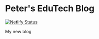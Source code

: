 # Peter's EduTech Blog

[![Netlify Status](https://api.netlify.com/api/v1/badges/ca539bf6-b7de-423b-8f8f-67157255ad7d/deploy-status)](https://app.netlify.com/sites/pbaumgartner/deploys)

My new blog
